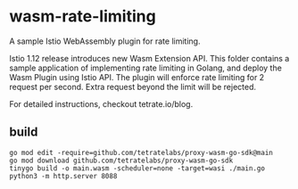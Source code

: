 # wasm-rate-limiting

A sample Istio WebAssembly plugin for rate limiting.

Istio 1.12 release introduces new Wasm Extension API. This folder contains a sample application of
implementing rate limiting in Golang, and deploy the Wasm Plugin using Istio API. The plugin will
enforce rate limiting for 2 request per second. Extra request beyond the limit will be rejected.

<!-- TODO(incfly): provide the actual link once the blog is ready. -->
For detailed instructions, checkout tetrate.io/blog.
## build
``` 
go mod edit -require=github.com/tetratelabs/proxy-wasm-go-sdk@main
go mod download github.com/tetratelabs/proxy-wasm-go-sdk
tinygo build -o main.wasm -scheduler=none -target=wasi ./main.go
python3 -m http.server 8088
```
